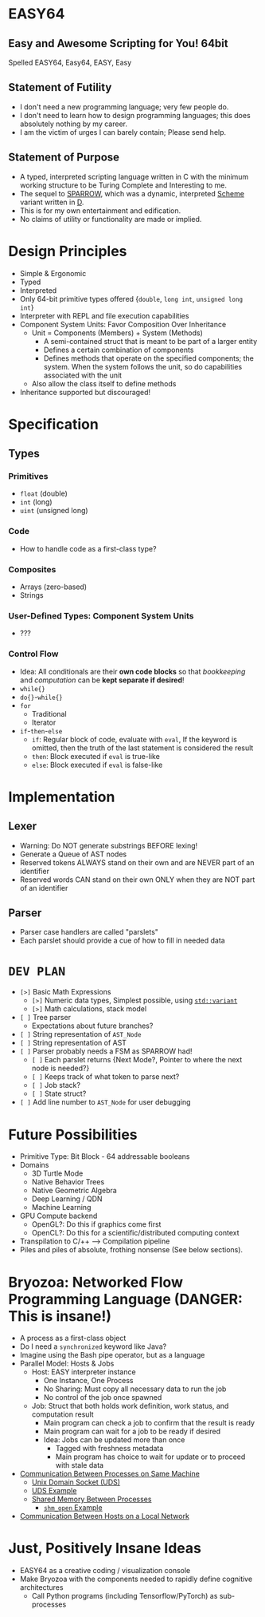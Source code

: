 # EASY64
## **E**asy and **A**wesome **S**cripting for **Y**ou!  **64**bit
Spelled EASY64, Easy64, EASY, Easy
## Statement of Futility
* I don't need a new programming language; very few people do.
* I don't need to learn how to design programming languages; this does absolutely nothing by my career.
* I am the victim of urges I can barely contain; Please send help.
## Statement of Purpose
* A typed, interpreted scripting language written in C with the minimum working structure to be Turing Complete and Interesting to me.
* The sequel to [SPARROW](https://github.com/jwatson-CO-edu/SPARROW), which was a dynamic, interpreted [Scheme](https://mitpress.mit.edu/9780262560993/the-little-schemer/) variant written in [D](https://dlang.org/).
* This is for my own entertainment and edification.  
* No claims of utility or functionality are made or implied.

# Design Principles
* Simple & Ergonomic
* Typed
* Interpreted
* Only 64-bit primitive types offered {`double`, `long int`, `unsigned long int`}
* Interpreter with REPL and file execution capabilities
* Component System Units: Favor Composition Over Inheritance
    - Unit = Components (Members) + System (Methods)
        * A semi-contained struct that is meant to be part of a larger entity
        * Defines a certain combination of components
        * Defines methods that operate on the specified components; the system. When the system follows the unit, so do capabilities associated with the unit
    - Also allow the class itself to define methods
* Inheritance supported but discouraged! 

# Specification
## Types
### Primitives
* `float` (double)
* `int` (long)
* `uint` (unsigned long)
### Code
* How to handle code as a first-class type?
### Composites
* Arrays (zero-based)
* Strings
### User-Defined Types: Component System Units
* ???
### Control Flow
* Idea: All conditionals are their **own code blocks** so that _bookkeeping_ and _computation_ can be **kept separate if desired**!
* `while{}`
* `do{}`-`while{}`
* `for`
    - Traditional
    - Iterator
* `if`-`then`-`else`
    - `if`: Regular block of code, evaluate with `eval`, If the keyword is omitted, then the truth of the last statement is considered the result
    - `then`: Block executed if `eval` is true-like
    - `else`: Block executed if `eval` is false-like

# Implementation
## Lexer
* Warning: Do NOT generate substrings BEFORE lexing!
* Generate a Queue of AST nodes
* Reserved tokens ALWAYS stand on their own and are NEVER part of an identifier
* Reserved words CAN stand on their own ONLY when they are NOT part of an identifier
## Parser
* Parser case handlers are called "parslets"
* Each parslet should provide a cue of how to fill in needed data

# `DEV PLAN`
* `[>]` Basic Math Expressions
    - `[>]` Numeric data types, Simplest possible, using [`std::variant`](https://en.cppreference.com/w/cpp/utility/variant)
    - `[>]` Math calculations, stack model
* `[ ]` Tree parser
    - Expectations about future branches?
* `[ ]` String representation of `AST_Node`
* `[ ]` String representation of AST
* `[ ]` Parser probably needs a FSM as SPARROW had!
    - `[ ]` Each parslet returns {Next Mode?, Pointer to where the next node is needed?}
    - `[ ]` Keeps track of what token to parse next?
    - `[ ]` Job stack?
    - `[ ]` State struct?
* `[ ]` Add line number to `AST_Node` for user debugging

# Future Possibilities
* Primitive Type: Bit Block - 64 addressable booleans
* Domains
    - 3D Turtle Mode
    - Native Behavior Trees
    - Native Geometric Algebra
    - Deep Learning / QDN
    - Machine Learning
* GPU Compute backend
    - OpenGL?: Do this if graphics come first 
    - OpenCL?: Do this for a scientific/distributed computing context
* Transpilation to C/++ --> Compilation pipeline
* Piles and piles of absolute, frothing nonsense (See below sections).

# Bryozoa: Networked Flow Programming Language (DANGER: This is insane!)
* A process as a first-class object
* Do I need a `synchronized` keyword like Java?
* Imagine using the Bash pipe operator, but as a language
* Parallel Model: Hosts & Jobs
    - Host: EASY interpreter instance
        * One Instance, One Process
        * No Sharing: Must copy all necessary data to run the job
        * No control of the job once spawned
    - Job: Struct that both holds work definition, work status, and computation result 
        * Main program can check a job to confirm that the result is ready
        * Main program can wait for a job to be ready if desired
        * Idea: Jobs can be updated more than once
            - Tagged with freshness metadata
            - Main program has choice to wait for update or to proceed with stale data
* [Communication Between Processes on Same Machine](https://stackoverflow.com/questions/670891/is-there-a-way-for-multiple-processes-to-share-a-listening-socket)
    - [Unix Domain Socket (UDS)](https://en.wikipedia.org/wiki/Unix_domain_socket#Socket_instantiation)
    - [UDS Example](https://medium.com/swlh/getting-started-with-unix-domain-sockets-4472c0db4eb1)
    - [Shared Memory Between Processes](https://man7.org/linux/man-pages/man7/shm_overview.7.html)
        * [`shm_open` Example](https://gist.github.com/garcia556/8231e844a90457c99cc72e5add8388e4)
* [Communication Between Hosts on a Local Network](https://claude.site/artifacts/f7b0532a-e795-4a3d-976c-06ae89ea4c83)

# Just, Positively Insane Ideas
* EASY64 as a creative coding / visualization console
* Make Bryozoa with the components needed to rapidly define cognitive architectures
    - Call Python programs (including Tensorflow/PyTorch) as sub-processes
